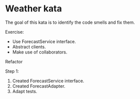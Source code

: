 # Weather kata
The goal of this kata is to identify the code smells and fix them.

Exercise:
- Use ForecastService interface.
- Abstract clients.
- Make use of collaborators.

Refactor

Step 1:

1. Created ForecastService interface.
2. Created ForecastAdapter.
3. Adapt tests.
